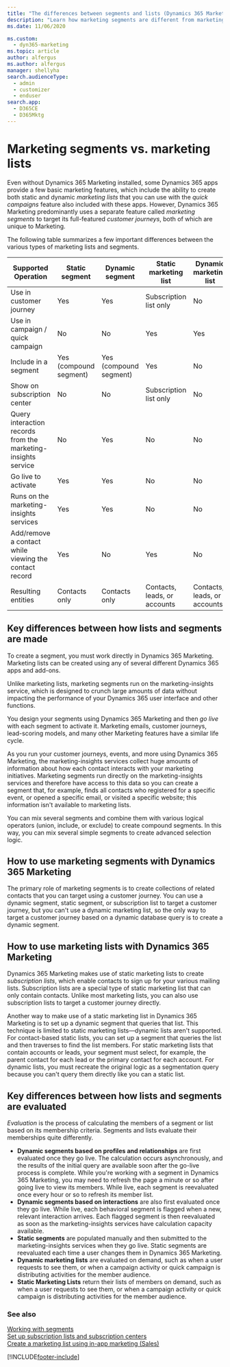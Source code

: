 ```yaml
---
title: "The differences between segments and lists (Dynamics 365 Marketing) | Microsoft Docs"
description: "Learn how marketing segments are different from marketing lists, and when to use each of them in Dynamics 365 Marketing."
ms.date: 11/06/2020

ms.custom: 
  - dyn365-marketing
ms.topic: article
author: alfergus
ms.author: alfergus
manager: shellyha
search.audienceType: 
  - admin
  - customizer
  - enduser
search.app: 
  - D365CE
  - D365Mktg
---
```


# Marketing segments vs. marketing lists

Even without Dynamics 365 Marketing installed, some Dynamics 365 apps provide a few basic marketing features, which include the ability to create both static and dynamic _marketing lists_ that you can use with the _quick campaigns_ feature also included with these apps. However, Dynamics 365 Marketing predominantly uses a separate feature called _marketing segments_ to target its full-featured _customer journeys_, both of which are unique to Marketing.

The following table summarizes a few important differences between the various types of marketing lists and segments.

| **Supported Operation** | **Static segment** | **Dynamic segment** | **Static marketing list** | **Dynamic marketing list** |
| --- | --- | --- | --- | --- |
| Use in customer journey | Yes | Yes | Subscription list only | No |
| Use in campaign / quick campaign | No | No | Yes | Yes |
| Include in a segment | Yes (compound segment) | Yes (compound segment) | Yes | No |
| Show on subscription center | No | No | Subscription list only | No |
| Query interaction records from the marketing-insights service | No | Yes | No | No |
| Go live to activate | Yes | Yes | No | No |
| Runs on the marketing-insights services | Yes | Yes | No | No |
| Add/remove a contact while viewing the contact record | Yes | No | Yes | No |
| Resulting entities | Contacts only | Contacts only | Contacts, leads, or accounts | Contacts, leads, or accounts |

## Key differences between how lists and segments are made

To create a segment, you must work directly in Dynamics 365 Marketing. Marketing lists can be created using any of several different Dynamics 365 apps and add-ons.

Unlike marketing lists, marketing segments run on the marketing-insights service, which is designed to crunch large amounts of data without impacting the performance of your Dynamics 365 user interface and other functions.

You design your segments using Dynamics 365 Marketing and then _go live_ with each segment to activate it. Marketing emails, customer journeys, lead-scoring models, and many other Marketing features have a similar life cycle.

As you run your customer journeys, events, and more using Dynamics 365 Marketing, the marketing-insights services collect huge amounts of information about how each contact interacts with your marketing initiatives. Marketing segments run directly on the marketing-insights services and therefore have access to this data so you can create a segment that, for example, finds all contacts who registered for a specific event, or opened a specific email, or visited a specific website; this information isn't available to marketing lists.

You can mix several segments and combine them with various logical operators (union, include, or exclude) to create compound segments. In this way, you can mix several simple segments to create advanced selection logic.

## How to use marketing segments with Dynamics 365 Marketing

The primary role of marketing segments is to create collections of related contacts that you can target using a customer journey. You can use a dynamic segment, static segment, or subscription list to target a customer journey, but you can't use a dynamic marketing list, so the only way to target a customer journey based on a dynamic database query is to create a dynamic segment.

## How to use marketing lists with Dynamics 365 Marketing

Dynamics 365 Marketing makes use of static marketing lists to create _subscription lists_, which enable contacts to sign up for your various mailing lists. Subscription lists are a special type of static marketing list that can only contain contacts. Unlike most marketing lists, you can also use subscription lists to target a customer journey directly.

Another way to make use of a static marketing list in Dynamics 365 Marketing is to set up a dynamic segment that queries that list. This technique is limited to static marketing lists—dynamic lists aren't supported. For contact-based static lists, you can set up a segment that queries the list and then traverses to find the list members. For static marketing lists that contain accounts or leads, your segment must select, for example, the parent contact for each lead or the primary contact for each account. For dynamic lists, you must recreate the original logic as a segmentation query because you can't query them directly like you can a static list.

## Key differences between how lists and segments are evaluated

_Evaluation_ is the process of calculating the members of a segment or list based on its membership criteria. Segments and lists evaluate their memberships quite differently.

- **Dynamic segments based on profiles and relationships** are first evaluated once they go live. The calculation occurs asynchronously, and the results of the initial query are available soon after the go-live process is complete. While you're working with a segment in Dynamics 365 Marketing, you may need to refresh the page a minute or so after going live to view its members. While live, each segment is reevaluated once every hour or so to refresh its member list.
- **Dynamic segments based on interactions** are also first evaluated once they go live. While live, each behavioral segment is flagged when a new, relevant interaction arrives. Each flagged segment is then reevaluated as soon as the marketing-insights services have calculation capacity available.
- **Static segments** are populated manually and then submitted to the marketing-insights services when they go live. Static segments are reevaluated each time a user changes them in Dynamics 365 Marketing.
- **Dynamic marketing lists** are evaluated on demand, such as when a user requests to see them, or when a campaign activity or quick campaign is distributing activities for the member audience.
- **Static Marketing Lists** return their lists of members on demand, such as when a user requests to see them, or when a campaign activity or quick campaign is distributing activities for the member audience.

### See also

[Working with segments](segmentation-lists-subscriptions.md)  
[Set up subscription lists and subscription centers](set-up-subscription-center.md)  
[Create a marketing list using in-app marketing (Sales)](../sales-enterprise/create-marketing-list-using-app-marketing-sales.md)


[!INCLUDE[footer-include](../includes/footer-banner.md)]